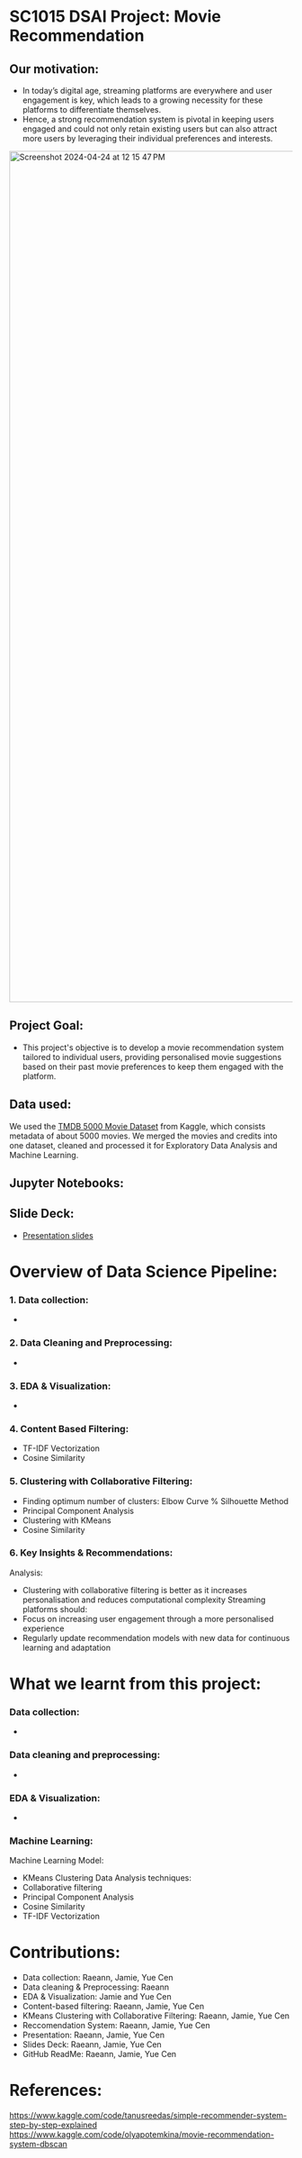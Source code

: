 # SC1015 DSAI Project: Movie Recommendation
## Our motivation:
- In today’s digital age, streaming platforms are everywhere and user engagement is key, which leads to a growing necessity for these platforms to differentiate themselves.
- Hence, a strong recommendation system is pivotal in keeping users engaged and could not only retain existing users but can also attract more users by leveraging their individual preferences and interests.
<img width="1512" alt="Screenshot 2024-04-24 at 12 15 47 PM" src="https://github.com/jamietannn/SC1015/assets/148201131/c90efed9-045b-4afb-b989-396f06dd19d1">

## Project Goal:
- This project's objective is to develop a movie recommendation system tailored to individual users, providing personalised movie suggestions based on their past movie preferences to keep them engaged with the platform.

## Data used:
We used the [TMDB 5000 Movie Dataset](https://www.kaggle.com/datasets/tmdb/tmdb-movie-metadata?select=tmdb_5000_movies.csv) from Kaggle, which consists metadata of about 5000 movies. We merged the movies and credits into one dataset, cleaned and processed it for Exploratory Data Analysis and Machine Learning.

## Jupyter Notebooks:


## Slide Deck:
- [Presentation slides](https://docs.google.com/presentation/d/17FGo3eEA0RyDWAkpeTLFurLoZrH1vGtaUkgM0o7YJyY/edit?usp=sharing)

# Overview of Data Science Pipeline:
### 1. Data collection:
- 
### 2. Data Cleaning and Preprocessing:
- 
### 3. EDA & Visualization:
- 
### 4. Content Based Filtering:
- TF-IDF Vectorization
- Cosine Similarity
### 5. Clustering with Collaborative Filtering:
- Finding optimum number of clusters: Elbow Curve % Silhouette Method
- Principal Component Analysis
- Clustering with KMeans
- Cosine Similarity
### 6. Key Insights & Recommendations:
Analysis:
- Clustering with collaborative filtering is better as it increases personalisation and reduces computational complexity
Streaming platforms should:
- Focus on increasing user engagement through a more personalised experience
- Regularly update recommendation models with new data for continuous learning and adaptation

# What we learnt from this project:
### Data collection:
- 
### Data cleaning and preprocessing:
- 
### EDA & Visualization:
- 
### Machine Learning:
Machine Learning Model:
- KMeans Clustering
Data Analysis techniques:
- Collaborative filtering
- Principal Component Analysis
- Cosine Similarity
- TF-IDF Vectorization

# Contributions:
- Data collection: Raeann, Jamie, Yue Cen
- Data cleaning & Preprocessing: Raeann
- EDA & Visualization: Jamie and Yue Cen
- Content-based filtering: Raeann, Jamie, Yue Cen
- KMeans Clustering with Collaborative Filtering: Raeann, Jamie, Yue Cen
- Reccomendation System: Raeann, Jamie, Yue Cen
- Presentation: Raeann, Jamie, Yue Cen
- Slides Deck: Raeann, Jamie, Yue Cen
- GitHub ReadMe: Raeann, Jamie, Yue Cen

# References:
https://www.kaggle.com/code/tanusreedas/simple-recommender-system-step-by-step-explained
https://www.kaggle.com/code/olyapotemkina/movie-recommendation-system-dbscan
